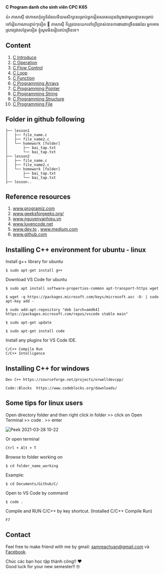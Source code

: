 **C Program danh cho sinh viên CPC K65** 

👍 ភាសាស៊ី ជាភាសាកំុព្យូទ័រដែលនិយមសិក្សាសម្រាប់អ្នករៀនសរសេរកូដដំបូងជាមូលដ្ឋានសម្រាប់ទៅរៀនភាសាបន្ទាប់ៗទៀត 🤭 ភាសាស៊ី ក៏ត្រូវបានយកទៅប្រើប្រាស់បានការងារជាច្រើនផងដែរ អ្នកអាចស្រាវជ្រាវបន្ថែមទៀត ខ្ញុំសូមមិនរៀបរាប់ច្រើនទេ។ 

## Content 
1. [C Introduce](https://github.com/samreachyan/c-program-basic/blob/main/variable "C Introduce")
2. [C Operation](https://github.com/samreachyan/c-program-basic/blob/main/Operations "C Operation")
3. [C Flow Control](https://github.com/samreachyan/c-program-basic/blob/main/Condition "C Condition")
4. [C Loop](https://github.com/samreachyan/c-program-basic/blob/main/Loop)
5. [C Function](https://github.com/samreachyan/c-program-basic/blob/main/Function)
6. [C Programming Arrays](https://github.com/samreachyan/c-program-basic/blob/main/Array)
7. [C Programming Pointer](https://github.com/samreachyan/c-program-basic/blob/main/Pointer)
8. [C Programming String](https://github.com/samreachyan/c-program-basic/blob/main/String)
9. [C Programming Structure](https://github.com/samreachyan/c-program-basic/blob/main/Structure)
10. [C Programming File](https://github.com/samreachyan/c-program-basic/blob/main/File)

## Folder in github following
```
├── lesson1 
│   ├── file_name.c
│   ├── file_name2.c
│   └── homework [folder]
│       ├── bai_tap.txt
│       └── bai_tap.txt
├── lesson2
│   ├── file_name.c
│   ├── file_name2.c
│   └── homework [folder]
│       ├── bai_tap.txt
│       └── bai_tap.txt
├── lesson.. 
```

## Reference resources
1. www.programiz.com  
2. www.geeksforgeeks.org/  
3. www.nguyenvanhieu.vn 
4. www.luyencode.net 
5. www.dev.to , www.medium.com  
6. www.github.com 


## Installing C++ environment for ubuntu - linux 
Install g++ library for ubuntu 
```
$ sudo apt-get install g++
```
Download VS Code for ubuntu 
```
$ sudo apt install software-properties-common apt-transport-https wget
```
```
$ wget -q https://packages.microsoft.com/keys/microsoft.asc -O- | sudo apt-key add -
```
```
$ sudo add-apt-repository "deb [arch=amd64] https://packages.microsoft.com/repos/vscode stable main"
```
```
$ sudo apt-get update
```
```
$ sudo apt-get install code 
```
Install any plugins for VS Code IDE. 
```
C/C++ Compile Run 
C/C++ Intelligence 
```

## Installing C++ for windows 
```
Dev C++ https://sourceforge.net/projects/orwelldevcpp/
```
```
Code::Blocks  https://www.codeblocks.org/downloads/
```

## Some tips for linux users

Open directory folder and then right click in folder >> click on Open Terminal >> code . >> enter

![Peek 2021-03-28 10-22](https://user-images.githubusercontent.com/32268364/112741457-286a4000-8fb0-11eb-8c3d-04a1ce7fb6ef.gif)

Or open terminal
```
Ctrl + Alt + T
```
Browse to folder working on 
```
$ cd folder_name_working 
```
Example: 
```
$ cd Documents/Github/C/
```
Open to VS Code by command
```
$ code .
```

Compile and RUN C/C++ by key shortcut. (Installed C/C++ Compile Run)
```
F7
```

## Contact 
Feel free to make friend with me by gmail: samreachyan@gmail.com và [Facebook](https://fb.me/yan.samreach "Yan Samreach").

Chúc các bạn học tập thành công!! ❤️
<br>Good luck for your new semester!! 🤓
